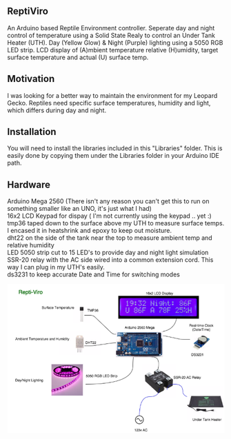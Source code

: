 ## ReptiViro

An Arduino based Reptile Environment controller. Seperate day and night control of temperature using a Solid State Realy to control an Under Tank Heater (UTH). Day (Yellow Glow) & Night (Purple) lighting using a 5050 RGB LED strip. LCD display of (A)mbient temperature relative (H)umidity, target surface temperature and actual (U) surface temp.   


## Motivation

I was looking for a better way to maintain the environment for my Leopard Gecko. Reptiles need specific surface temperatures, humidity and light, which differs during day and night.  

## Installation

You will need to install the libraries included in this "Libraries" folder. This is easily done by copying them under the Libraries folder in your Arduino IDE path.   

## Hardware

Arduino Mega 2560 (There isn't any reason you can't get this to run on something smaller like an UNO, it's just what I had)  
16x2 LCD Keypad for dispay ( I'm not currently using the keypad .. yet :)  
tmp36 taped down to the surface above my UTH to measure surface temps. I encased it in heatshrink and epoxy to keep out moisture.  
dht22 on the side of the tank near the top to measure ambient temp and relative humidity  
LED 5050 strip cut to 15 LED's to provide day and night light simulation  
SSR-20 relay with the AC side wired into a common extension cord. This way I can plug in my UTH's easily.  
ds3231 to keep accurate Date and Time for switching modes  

![alt tag](./reptiviro-layout.png)